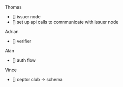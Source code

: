 
Thomas 
- [] issuer node 
- [] set up api calls to comnmunicate with issuer node

Adrian 
- [] verifier 

Alan
- [] auth flow 

Vince 
- [] ceptor club -> schema 

